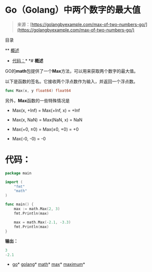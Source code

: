 <!--yml

类别：未分类

日期：2024-10-13 06:15:48

-->

# Go（Golang）中两个数字的最大值

> 来源：[https://golangbyexample.com/max-of-two-numbers-go/](https://golangbyexample.com/max-of-two-numbers-go/)

目录

**   [概述](#Overview "概述")

+   [代码：](#Code "代码：")*  *# **概述**

GO的**math**包提供了一个**Max**方法，可以用来获取两个数字的最大值。

以下是函数的签名。它接收两个浮点数作为输入，并返回一个浮点数。

```go
func Max(x, y float64) float64
```

另外，**Max**函数的一些特殊情况是

+   Max(x, +Inf) = Max(+Inf, x) = +Inf

+   Max(x, NaN) = Max(NaN, x) = NaN

+   Max(+0, ±0) = Max(±0, +0) = +0

+   Max(-0, -0) = -0

# **代码：**

```go
package main

import (
    "fmt"
    "math"
)

func main() {
    max := math.Max(2, 3)
    fmt.Println(max)

    max = math.Max(-2.1, -3.3)
    fmt.Println(max)
}
```

**输出：**

```go
3
-2.1
```

+   [go](https://golangbyexample.com/tag/go/)*   [golang](https://golangbyexample.com/tag/golang/)*   [math](https://golangbyexample.com/tag/math/)*   [max](https://golangbyexample.com/tag/max/)*   [maximum](https://golangbyexample.com/tag/maximum/)*
